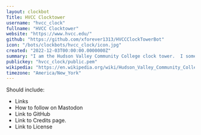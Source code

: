 ```yaml
---
layout: clockbot
Title: HVCC Clocktower
username: "hvcc_clock"
fullname: "HVCC Clocktower"
website: "https://www.hvcc.edu/"
github: "https://github.com/xforever1313/HVCCClockTowerBot"
icon: "/bots/clockbots/hvcc_clock/icon.jpg"
created: "2022-12-03T00:00:00.0000000Z"
summary: "I am the Hudson Valley Community College clock tower.  I sometimes chime every hour, and sometimes my 4 clocks read the same time.  Unofficial Account."
publickey: "hvcc_clock/public.pem"
wikipedia: "https://en.wikipedia.org/wiki/Hudson_Valley_Community_College"
timezone: "America/New_York"
---
```


Should include:

* Links
* How to follow on Mastodon
* Link to GitHub
* Link to Credits page.
* Link to License
